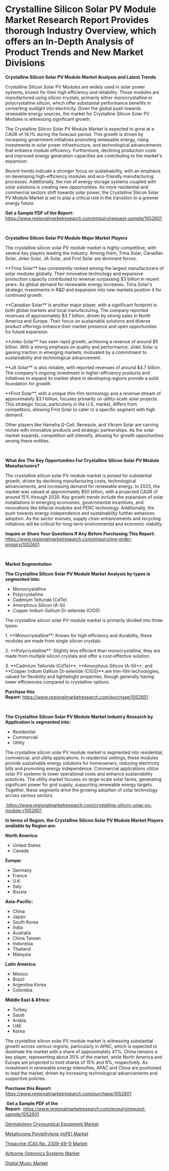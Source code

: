 <p><h1>Crystalline Silicon Solar PV Module Market Research Report Provides thorough Industry Overview, which offers an In-Depth Analysis of Product Trends and New Market Divisions</h1></p><p><strong>Crystalline Silicon Solar PV Module Market Analysis and Latest Trends</strong></p>
<p><p>Crystalline Silicon Solar PV Modules are widely used in solar power systems, known for their high efficiency and reliability. These modules are manufactured using silicon crystals, primarily either monocrystalline or polycrystalline silicon, which offer substantial performance benefits in converting sunlight into electricity. Given the global push towards renewable energy sources, the market for Crystalline Silicon Solar PV Modules is witnessing significant growth.</p><p>The Crystalline Silicon Solar PV Module Market is expected to grow at a CAGR of 14.1% during the forecast period. This growth is driven by increasing government initiatives promoting renewable energy, rising investments in solar power infrastructure, and technological advancements that enhance module efficiency. Furthermore, declining production costs and improved energy generation capacities are contributing to the market's expansion.</p><p>Recent trends indicate a stronger focus on sustainability, with an emphasis on developing high-efficiency modules and eco-friendly manufacturing processes. Additionally, the rise of energy storage systems coupled with solar solutions is creating new opportunities. As more residential and commercial sectors shift towards solar power, the Crystalline Silicon Solar PV Module Market is set to play a critical role in the transition to a greener energy future.</p></p>
<p><strong>Get a Sample PDF of the Report:&nbsp;</strong> <a href="https://www.regionalmarketresearch.com/enquiry/request-sample/1052601">https://www.regionalmarketresearch.com/enquiry/request-sample/1052601</a></p>
<p>&nbsp;</p>
<p><strong>Crystalline Silicon Solar PV Module Major Market Players</strong></p>
<p><p>The crystalline silicon solar PV module market is highly competitive, with several key players leading the industry. Among them, Trina Solar, Canadian Solar, Jinko Solar, JA Solar, and First Solar are dominant forces.</p><p>**Trina Solar** has consistently ranked among the largest manufacturers of solar modules globally. Their innovative technology and expansive production capacity contributed to revenue surpassing $3 billion in recent years. As global demand for renewable energy increases, Trina Solar's strategic investments in R&D and expansion into new markets position it for continued growth.</p><p>**Canadian Solar** is another major player, with a significant footprint in both global markets and local manufacturing. The company reported revenues of approximately $3.7 billion, driven by strong sales in North America and Europe. Their focus on sustainable solutions and diverse product offerings enhance their market presence and open opportunities for future expansion.</p><p>**Jinko Solar** has seen rapid growth, achieving a revenue of around $5 billion. With a strong emphasis on quality and performance, Jinko Solar is gaining traction in emerging markets, motivated by a commitment to sustainability and technological advancement.</p><p>**JA Solar** is also notable, with reported revenues of around $4.7 billion. The company's ongoing investment in higher-efficiency products and initiatives to expand its market share in developing regions provide a solid foundation for growth.</p><p>**First Solar**, with a unique thin-film technology and a revenue stream of approximately $3.1 billion, focuses primarily on utility-scale solar projects. This strategic focus, particularly in the U.S. market, differs from competitors, allowing First Solar to cater to a specific segment with high demand.</p><p>Other players like Hanwha Q-Cell, Renesola, and Vikram Solar are carving niches with innovative products and strategic partnerships. As the solar market expands, competition will intensify, allowing for growth opportunities among these entities.</p></p>
<p>&nbsp;</p>
<p><strong>What Are The Key Opportunities For Crystalline Silicon Solar PV Module Manufacturers?</strong></p>
<p><p>The crystalline silicon solar PV module market is poised for substantial growth, driven by declining manufacturing costs, technological advancements, and increasing demand for renewable energy. In 2023, the market was valued at approximately $50 billion, with a projected CAGR of around 15% through 2030. Key growth trends include the expansion of solar installations in emerging economies, governmental incentives, and innovations like bifacial modules and PERC technology. Additionally, the push towards energy independence and sustainability further enhances adoption. As the sector evolves, supply chain enhancements and recycling initiatives will be critical for long-term environmental and economic viability.</p></p>
<p><strong>Inquire or Share Your Questions If Any Before Purchasing This Report:</strong> <a href="https://www.regionalmarketresearch.com/enquiry/pre-order-enquiry/1052601">https://www.regionalmarketresearch.com/enquiry/pre-order-enquiry/1052601</a></p>
<p>&nbsp;</p>
<p><strong>Market Segmentation</strong></p>
<p><strong>The Crystalline Silicon Solar PV Module Market Analysis by types is segmented into:</strong></p>
<p><ul><li>Monocrystalline</li><li>Polycrystalline</li><li>Cadmium Telluride (CdTe)</li><li>Amorphous Silicon (A-Si)</li><li>Copper Indium Gallium Di-selenide (CIGS)</li></ul></p>
<p><p>The crystalline silicon solar PV module market is primarily divided into three types: </p><p>1. **Monocrystalline**: Known for high efficiency and durability, these modules are made from single silicon crystals.</p><p>  </p><p>2. **Polycrystalline**: Slightly less efficient than monocrystalline, they are made from multiple silicon crystals and offer a cost-effective solution.</p><p>3. **Cadmium Telluride (CdTe)**, **Amorphous Silicon (A-Si)**, and **Copper Indium Gallium Di-selenide (CIGS)** are thin-film technologies, valued for flexibility and lightweight properties, though generally having lower efficiencies compared to crystalline options.</p></p>
<p><strong>Purchase this Report:&nbsp;</strong><a href="https://www.regionalmarketresearch.com/purchase/1052601">https://www.regionalmarketresearch.com/purchase/1052601</a></p>
<p>&nbsp;</p>
<p><strong>The Crystalline Silicon Solar PV Module Market Industry Research by Application is segmented into:</strong></p>
<p><ul><li>Residential</li><li>Commercial</li><li>Utility</li></ul></p>
<p><p>The crystalline silicon solar PV module market is segmented into residential, commercial, and utility applications. In residential settings, these modules provide sustainable energy solutions for homeowners, reducing electricity bills and promoting energy independence. Commercial applications utilize solar PV systems to lower operational costs and enhance sustainability practices. The utility market focuses on large-scale solar farms, generating significant power for grid supply, supporting renewable energy targets. Together, these segments drive the growing adoption of solar technology across various sectors.</p></p>
<p><a href="https://www.regionalmarketresearch.com/crystalline-silicon-solar-pv-module-r1052601">&nbsp;https://www.regionalmarketresearch.com/crystalline-silicon-solar-pv-module-r1052601</a></p>
<p><strong>In terms of Region, the Crystalline Silicon Solar PV Module Market Players available by Region are:</strong></p>
<p>
    <p> <strong> North America: </strong>
        <ul>
            <li>United States</li>
            <li>Canada</li>
        </ul>
        </p> 
    <p> <strong> Europe: </strong>
        <ul>
            <li>Germany</li>
            <li>France</li>
            <li>U.K.</li>
            <li>Italy</li>
            <li>Russia</li>
        </ul>
        </p> 
    <p> <strong> Asia-Pacific: </strong>
        <ul>
            <li>China</li>
            <li>Japan</li>
            <li>South Korea</li>
            <li>India</li>
            <li>Australia</li>
            <li>China Taiwan</li>
            <li>Indonesia</li>
            <li>Thailand</li>
            <li>Malaysia</li>
        </ul>
        </p> 
    <p> <strong> Latin America: </strong>
        <ul>
            <li>Mexico</li>
            <li>Brazil</li>
            <li>Argentina Korea</li>
            <li>Colombia</li>
        </ul>
        </p> 
    <p> <strong> Middle East & Africa: </strong>
        <ul>
            <li>Turkey</li>
            <li>Saudi</li>
            <li>Arabia</li>
            <li>UAE</li>
            <li>Korea</li>
        </ul>
    </p>
    </p>
<p><p>The crystalline silicon solar PV module market is witnessing substantial growth across various regions, particularly in APAC, which is expected to dominate the market with a share of approximately 47%. China remains a key player, representing about 30% of the market, while North America and Europe are projected to hold shares of 15% and 8%, respectively. As investment in renewable energy intensifies, APAC and China are positioned to lead the market, driven by increasing technological advancements and supportive policies.</p></p>
<p><strong>Purchase this Report: </strong><a href="https://www.regionalmarketresearch.com/purchase/1052601">https://www.regionalmarketresearch.com/purchase/1052601</a></p>
<p>&nbsp;<strong>Get a Sample PDF of the Report:&nbsp;&nbsp;</strong><a href="https://www.regionalmarketresearch.com/enquiry/request-sample/1052601">https://www.regionalmarketresearch.com/enquiry/request-sample/1052601</a></p>
<p><strong></strong></p>
<p><p><a href="https://issuu.com/reportprime-2/docs/dermatology-cryosurgical-equipment-_9663249436a100">Dermatology Cryosurgical Equipment Market</a></p><p><a href="https://github.com/aiko92han/Market-Research-Report-List-1/blob/main/metallocene-polyethylene-mpe-market.md">Metallocene Polyethylene (mPE) Market</a></p><p><a href="https://github.com/michaelhall412/Market-Research-Report-List-1/blob/main/theacrine-cas-no-2309-49-1-market.md">Theacrine (CAS No. 2309-49-1) Market</a></p><p><a href="https://issuu.com/reportprime-2/docs/airborne-optronics-systems-market-s_d0ebbb1922007d">Airborne Optronics Systems Market</a></p><p><a href="https://www.linkedin.com/pulse/global-digital-music-market-size-expected-experience-t25ac">Digital Music Market</a></p></p>